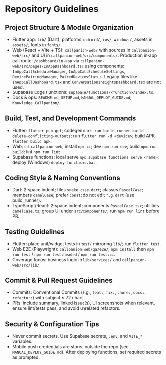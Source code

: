 # Repository Guidelines

## Project Structure & Module Organization
- Flutter app: `lib/` (Dart), platforms `android/`, `ios/`, `windows/`, assets in `assets/`, fonts in `fonts/`.
- Web (React + Vite + TS): `callpanion-web/` with sources in `callpanion-web/src/` and UI in `callpanion-web/src/components/`. Production in‑app call route: `/dashboard/in-app` via `callpanion-web/src/pages/InAppDashboard.tsx` using components: `InAppCallScheduleManager`, `InAppCallScheduleSettings`, `DevicePairingManager`, `PairedDevicesStatus`. Legacy files like `InAppCallDashboard.tsx` and `ConversationInsightsDashboard.tsx` are not used.
- Supabase Edge Functions: `supabase/functions/<function>/index.ts`.
- Docs & ops: `README.md`, `SETUP.md`, `MANUAL_DEPLOY_GUIDE.md`, `Knowledge_Callpanion/`.

## Build, Test, and Development Commands
- Flutter: `flutter pub get`; codegen `dart run build_runner build --delete-conflicting-outputs`; run `flutter run -d <device>`; build APK `flutter build apk`.
- Web: `cd callpanion-web`; install `npm ci`; dev `npm run dev`; build `npm run build`; lint `npm run lint`.
- Supabase functions: local serve `npx supabase functions serve <name>`; deploy (Windows) `deploy-functions.bat`.

## Coding Style & Naming Conventions
- Dart: 2‑space indent; files `snake_case.dart`; classes `PascalCase`; members `camelCase`; prefer `const`; do not edit `*.g.dart` (use build_runner).
- TypeScript/React: 2‑space indent; components `PascalCase.tsx`; utilities `camelCase.ts`; group UI under `src/components/`; run `npm run lint` before PR.

## Testing Guidelines
- Flutter: place unit/widget tests in `test/` mirroring `lib/`; run `flutter test`.
- Web E2E (Playwright): `callpanion-web/qa/e2e/`; `npm install` then `npm run test` / `npm run test:headed` / `npm run test:ci`.
- Coverage focus: business logic in `lib/services/` and `callpanion-web/src/lib/`.

## Commit & Pull Request Guidelines
- Commits: Conventional Commits (e.g., `feat:`, `fix:`, `chore:`, `docs:`, `refactor:`) with subject ≤ 72 chars.
- PRs: include summary, linked issue(s), UI screenshots when relevant, ensure lint/tests pass, and avoid unrelated refactors.

## Security & Configuration Tips
- Never commit secrets. Use Supabase secrets, `.env`, and `VITE_*` variables.
- Mobile push credentials are stored outside the repo (see `MANUAL_DEPLOY_GUIDE.md`). After deploying functions, set required secrets as prompted.

